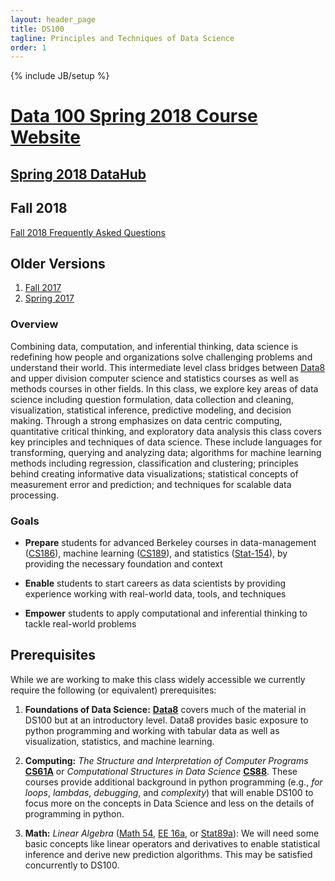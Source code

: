```yaml
---
layout: header_page
title: DS100
tagline: Principles and Techniques of Data Science
order: 1
---
```

{% include JB/setup %}


# [Data 100 Spring 2018 Course Website](sp18)

## [Spring 2018 DataHub](http://data100.datahub.berkeley.edu)


## Fall 2018

[Fall 2018 Frequently Asked Questions](fa18faq)

## Older Versions
1. [Fall 2017](fa17)
1. [Spring 2017](sp17)



### Overview

Combining data, computation, and inferential thinking, data science is redefining how people and organizations solve challenging problems and understand their world. 
This intermediate level class bridges between [Data8](http://data8.org/fa16/) and upper division computer science and statistics courses as well as methods courses in other fields.
In this class, we explore key areas of data science including question formulation, data collection and cleaning, visualization, statistical inference, predictive modeling, and decision making.​
Through a strong emphasizes on data centric computing, quantitative critical thinking, and exploratory data analysis this class covers key principles and techniques of data science.
These include languages for transforming, querying and analyzing data; algorithms for machine learning methods including regression, classification and clustering; principles behind creating informative data visualizations; statistical concepts of measurement error and prediction; and techniques for scalable data processing.



### Goals

* **Prepare** students for advanced Berkeley courses in data-management ([CS186](http://www.cs186berkeley.net)), machine learning ([CS189](https://people.eecs.berkeley.edu/~jrs/189/)), and statistics ([Stat-154](http://www.stat.berkeley.edu/~rabbee/s154/)), by providing the necessary foundation and context

* **Enable** students to start careers as data scientists by providing experience working with real-world data, tools, and techniques

* **Empower** students to apply computational and inferential thinking to tackle real-world problems


## Prerequisites


While we are working to make this class widely accessible we currently require the following (or equivalent) prerequisites:

1. **Foundations of Data Science:** [**Data8**](http://data8.org/fa16/) covers much of the material in DS100 but at an introductory level.  Data8 provides basic exposure to python programming and working with tabular data as well as visualization, statistics, and machine learning.


1. **Computing:** *The Structure and Interpretation of Computer Programs* [**CS61A**](http://cs61a.org) or *Computational Structures in Data Science* [**CS88**](http://cs88-website.github.io).   These courses provide additional background in python programming (e.g., *for loops*, *lambdas*, *debugging*, and *complexity*) that will enable DS100 to focus more on the concepts in Data Science and less on the details of programming in python.


1. **Math:** *Linear Algebra* ([Math 54](https://math.berkeley.edu/~nadler/54fall2015.html), [EE 16a](http://inst.eecs.berkeley.edu/~ee16a/fa16/), or [Stat89a](https://www.stat.berkeley.edu/~mmahoney/s18-lads/)): We will need some basic concepts like linear operators and derivatives to enable statistical inference and derive new prediction algorithms.  This may be satisfied concurrently to DS100.













